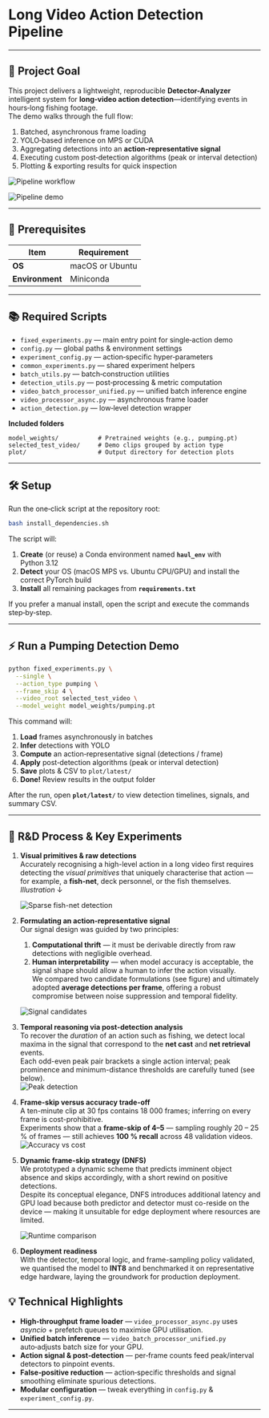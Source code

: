 # Long Video Action Detection Pipeline

---

## 🚀 Project Goal

This project delivers a lightweight, reproducible **Detector-Analyzer** intelligent system for **long‑video action detection**—identifying events in hours‑long fishing footage.  
The demo walks through the full flow:

1. Batched, asynchronous frame loading  
2. YOLO‑based inference on MPS or CUDA  
3. Aggregating detections into an **action‑representative signal**  
4. Executing custom post‑detection algorithms (peak or interval detection)  
5. Plotting & exporting results for quick inspection 

![Pipeline workflow](diagram/workflow.png)

![Pipeline demo](diagram/haul_demo.gif)


---

## 🔧 Prerequisites

| Item            | Requirement     |
|-----------------|-----------------|
| **OS**          | macOS or Ubuntu |
| **Environment** | Miniconda       |

---

## 📚 Required Scripts

- `fixed_experiments.py` — main entry point for single‑action demo  
- `config.py` — global paths & environment settings  
- `experiment_config.py` — action‑specific hyper‑parameters  
- `common_experiments.py` — shared experiment helpers  
- `batch_utils.py` — batch‑construction utilities  
- `detection_utils.py` — post‑processing & metric computation  
- `video_batch_processor_unified.py` — unified batch inference engine  
- `video_processor_async.py` — asynchronous frame loader  
- `action_detection.py` — low‑level detection wrapper  

**Included folders**

```
model_weights/           # Pretrained weights (e.g., pumping.pt)
selected_test_video/     # Demo clips grouped by action type
plot/                    # Output directory for detection plots
```

---

## 🛠️ Setup

Run the one‑click script at the repository root:

```bash
bash install_dependencies.sh
```

The script will:

1. **Create** (or reuse) a Conda environment named **`haul_env`** with Python 3.12  
2. **Detect** your OS (macOS MPS vs. Ubuntu CPU/GPU) and install the correct PyTorch build  
3. **Install** all remaining packages from **`requirements.txt`**

If you prefer a manual install, open the script and execute the commands step‑by‑step.

---

## ⚡️ Run a Pumping Detection Demo

```bash
python fixed_experiments.py \
  --single \
  --action_type pumping \
  --frame_skip 4 \
  --video_root selected_test_video \
  --model_weight model_weights/pumping.pt
```

This command will:

1. **Load** frames asynchronously in batches  
2. **Infer** detections with YOLO  
3. **Compute** an action‑representative signal (detections / frame)  
4. **Apply** post‑detection algorithms (peak or interval detection)  
5. **Save** plots & CSV to `plot/latest/`  
6. **Done!** Review results in the output folder  

After the run, open **`plot/latest/`** to view detection timelines, signals, and summary CSV.

---

## 🧪 R&D Process & Key Experiments

1. **Visual primitives & raw detections**  
   Accurately recognising a high-level action in a long video first requires detecting the *visual primitives* that uniquely characterise that action — for example, a **fish-net**, deck personnel, or the fish themselves.  
   *Illustration* ↓

   ![Sparse fish-net detection](diagram/sparse_fishnet.jpg)

2. **Formulating an action-representative signal**  
   Our signal design was guided by two principles:  
   1. **Computational thrift** — it must be derivable directly from raw detections with negligible overhead.  
   2. **Human interpretability** — when model accuracy is acceptable, the signal shape should allow a human to infer the action visually.  
   We compared two candidate formulations (see figure) and ultimately adopted **average detections per frame**, offering a robust compromise between noise suppression and temporal fidelity.
   
   ![Signal candidates](diagram/action_representative_signal.png)

3. **Temporal reasoning via post-detection analysis**  
   To recover the *duration* of an action such as fishing, we detect local maxima in the signal that correspond to the **net cast** and **net retrieval** events.  
   Each odd-even peak pair brackets a single action interval; peak prominence and minimum-distance thresholds are carefully tuned (see below).  
   ![Peak detection](diagram/signal_detection.png)

4. **Frame-skip versus accuracy trade-off**  
   A ten-minute clip at 30 fps contains 18 000 frames; inferring on every frame is cost-prohibitive.  
   Experiments show that a **frame-skip of 4–5** — sampling roughly 20 – 25 % of frames — still achieves **100 % recall** across 48 validation videos.  
   ![Accuracy vs cost](diagram/fixed_accuracy_vs_inference_cost_recommended_skip.png)

5. **Dynamic frame-skip strategy (DNFS)**  
   We prototyped a dynamic scheme that predicts imminent object absence and skips accordingly, with a short rewind on positive detections.  
   Despite its conceptual elegance, DNFS introduces additional latency and GPU load because both predictor and detector must co-reside on the device — making it unsuitable for edge deployment where resources are limited.

   ![Runtime comparison](diagram/comparison_runtime_vs_cost.png)

6. **Deployment readiness**  
   With the detector, temporal logic, and frame-sampling policy validated, we quantised the model to **INT8** and benchmarked it on representative edge hardware, laying the groundwork for production deployment.

## 💡 Technical Highlights

- **High‑throughput frame loader** — `video_processor_async.py` uses *asyncio* + prefetch queues to maximise GPU utilisation.  
- **Unified batch inference** — `video_batch_processor_unified.py` auto‑adjusts batch size for your GPU.  
- **Action signal & post‑detection** — per‑frame counts feed peak/interval detectors to pinpoint events.  
- **False‑positive reduction** — action‑specific thresholds and signal smoothing eliminate spurious detections.  
- **Modular configuration** — tweak everything in `config.py` & `experiment_config.py`.  

---
